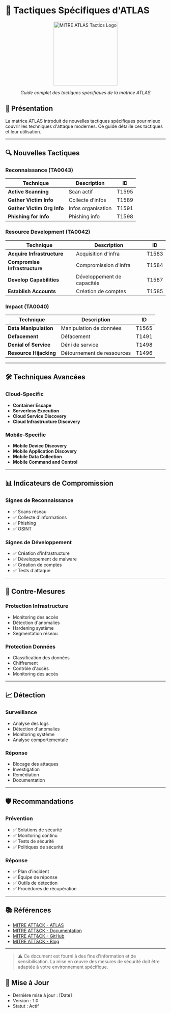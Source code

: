 # 🎯 Tactiques Spécifiques d'ATLAS

<div align="center">
  <img src="../../assets/logos/mitre-atlas-tactics-logo.png" alt="MITRE ATLAS Tactics Logo" width="200"/>
  <br>
  <p><em>Guide complet des tactiques spécifiques de la matrice ATLAS</em></p>
</div>

## 🧠 Présentation

La matrice ATLAS introduit de nouvelles tactiques spécifiques pour mieux couvrir les techniques d'attaque modernes. Ce guide détaille ces tactiques et leur utilisation.

---

## 🔍 Nouvelles Tactiques

### Reconnaissance (TA0043)
| Technique | Description | ID |
|-----------|-------------|----|
| **Active Scanning** | Scan actif | T1595 |
| **Gather Victim Info** | Collecte d'infos | T1589 |
| **Gather Victim Org Info** | Infos organisation | T1591 |
| **Phishing for Info** | Phishing info | T1598 |

### Resource Development (TA0042)
| Technique | Description | ID |
|-----------|-------------|----|
| **Acquire Infrastructure** | Acquisition d'infra | T1583 |
| **Compromise Infrastructure** | Compromission d'infra | T1584 |
| **Develop Capabilities** | Développement de capacités | T1587 |
| **Establish Accounts** | Création de comptes | T1585 |

### Impact (TA0040)
| Technique | Description | ID |
|-----------|-------------|----|
| **Data Manipulation** | Manipulation de données | T1565 |
| **Defacement** | Défacement | T1491 |
| **Denial of Service** | Déni de service | T1498 |
| **Resource Hijacking** | Détournement de ressources | T1496 |

---

## 🛠️ Techniques Avancées

### Cloud-Specific
- **Container Escape**
- **Serverless Execution**
- **Cloud Service Discovery**
- **Cloud Infrastructure Discovery**

### Mobile-Specific
- **Mobile Device Discovery**
- **Mobile Application Discovery**
- **Mobile Data Collection**
- **Mobile Command and Control**

---

## 📊 Indicateurs de Compromission

### Signes de Reconnaissance
- ✅ Scans réseau
- ✅ Collecte d'informations
- ✅ Phishing
- ✅ OSINT

### Signes de Développement
- ✅ Création d'infrastructure
- ✅ Développement de malware
- ✅ Création de comptes
- ✅ Tests d'attaque

---

## 🎯 Contre-Mesures

### Protection Infrastructure
- Monitoring des accès
- Détection d'anomalies
- Hardening système
- Segmentation réseau

### Protection Données
- Classification des données
- Chiffrement
- Contrôle d'accès
- Monitoring des accès

---

## 📈 Détection

### Surveillance
- Analyse des logs
- Détection d'anomalies
- Monitoring système
- Analyse comportementale

### Réponse
- Blocage des attaques
- Investigation
- Remédiation
- Documentation

---

## 🛡️ Recommandations

### Prévention
- ✅ Solutions de sécurité
- ✅ Monitoring continu
- ✅ Tests de sécurité
- ✅ Politiques de sécurité

### Réponse
- ✅ Plan d'incident
- ✅ Équipe de réponse
- ✅ Outils de détection
- ✅ Procédures de récupération

---

## 📚 Références

- [MITRE ATT&CK - ATLAS](https://attack.mitre.org/)
- [MITRE ATT&CK - Documentation](https://attack.mitre.org/docs/)
- [MITRE ATT&CK - GitHub](https://github.com/mitre/cti)
- [MITRE ATT&CK - Blog](https://www.mitre.org/news-insights/blog)

---

> ⚠️ Ce document est fourni à des fins d'information et de sensibilisation. La mise en œuvre des mesures de sécurité doit être adaptée à votre environnement spécifique.

## 📅 Mise à Jour
- Dernière mise à jour : [Date]
- Version : 1.0
- Statut : Actif 